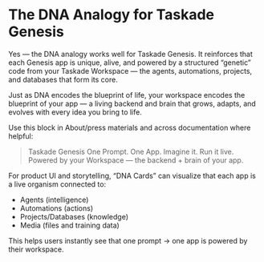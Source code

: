 # The DNA Analogy for Taskade Genesis

Yes — the DNA analogy works well for Taskade Genesis. It reinforces that each Genesis app is unique, alive, and powered by a structured “genetic” code from your Taskade Workspace — the agents, automations, projects, and databases that form its core.

Just as DNA encodes the blueprint of life, your workspace encodes the blueprint of your app — a living backend and brain that grows, adapts, and evolves with every idea you bring to life.

Use this block in About/press materials and across documentation where helpful:

> Taskade Genesis
> One Prompt. One App.
> Imagine it. Run it live.
> Powered by your Workspace — the backend + brain of your app.

For product UI and storytelling, “DNA Cards” can visualize that each app is a live organism connected to:
- Agents (intelligence)
- Automations (actions)
- Projects/Databases (knowledge)
- Media (files and training data)

This helps users instantly see that one prompt → one app is powered by their workspace.

